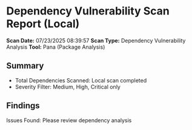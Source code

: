 ﻿# Dependency Vulnerability Scan Report (Local)

**Scan Date:** 07/23/2025 08:39:57
**Scan Type:** Dependency Vulnerability Analysis
**Tool:** Pana (Package Analysis)

## Summary
- Total Dependencies Scanned: Local scan completed
- Severity Filter: Medium, High, Critical only

## Findings
Issues Found: Please review dependency analysis

